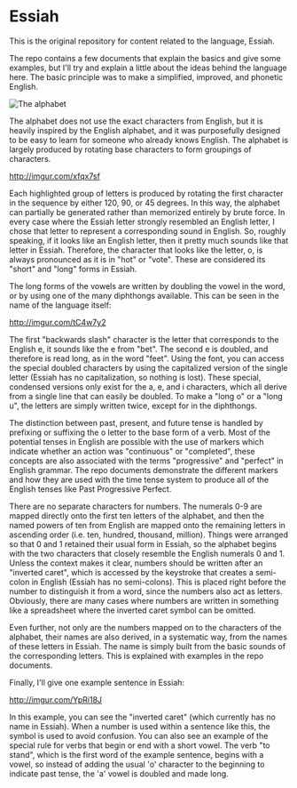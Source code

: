 Essiah
=

This is the original repository for content related to the language, Essiah.

The repo contains a few documents that explain the basics and give some examples, but I'll try and explain a little about the ideas behind the language here. The basic principle was to make a simplified, improved, and phonetic English.

![The alphabet](media/alphabet.jpg)

The alphabet does not use the exact characters from English, but it is heavily inspired by the English alphabet, and it was purposefully designed to be easy to learn for someone who already knows English. The alphabet is largely produced by rotating base characters to form groupings of characters.

http://imgur.com/xfqx7sf

Each highlighted group of letters is produced by rotating the first character in the sequence by either 120, 90, or 45 degrees. In this way, the alphabet can partially be generated rather than memorized entirely by brute force. In every case where the Essiah letter strongly resembled an English letter, I chose that letter to represent a corresponding sound in English. So, roughly speaking, if it looks like an English letter, then it pretty much sounds like that letter in Essiah. Therefore, the character that looks like the letter, o, is always pronounced as it is in "hot" or "vote". These are considered its "short" and "long" forms in Essiah.

The long forms of the vowels are written by doubling the vowel in the word, or by using one of the many diphthongs available. This can be seen in the name of the language itself:

http://imgur.com/tC4w7y2

The first "backwards slash" character is the letter that corresponds to the English e, it sounds like the e from "bet". The second e is doubled, and therefore is read long, as in the word "feet". Using the font, you can access the special doubled characters by using the capitalized version of the single letter (Essiah has no capitalization, so nothing is lost). These special, condensed versions only exist for the a, e, and i characters, which all derive from a single line that can easily be doubled. To make a "long o" or a "long u", the letters are simply written twice, except for in the diphthongs.

The distinction between past, present, and future tense is handled by prefixing or suffixing the o letter to the base form of a verb. Most of the potential tenses in English are possible with the use of markers which indicate whether an action was "continuous" or "completed", these concepts are also associated with the terms "progressive" and "perfect" in English grammar. The repo documents demonstrate the different markers and how they are used with the time tense system to produce all of the English tenses like Past Progressive Perfect.

There are no separate characters for numbers. The numerals 0-9 are mapped directly onto the first ten letters of the alphabet, and then the named powers of ten from English are mapped onto the remaining letters in ascending order (i.e. ten, hundred, thousand, million). Things were arranged so that 0 and 1 retained their usual form in Essiah, so the alphabet begins with the two characters that closely resemble the English numerals 0 and 1. Unless the context makes it clear, numbers should be written after an "inverted caret", which is accessed by the keystroke that creates a semi-colon in English (Essiah has no semi-colons). This is placed right before the number to distinguish it from a word, since the numbers also act as letters. Obviously, there are many cases where numbers are written in something like a spreadsheet where the inverted caret symbol can be omitted.

Even further, not only are the numbers mapped on to the characters of the alphabet, their names are also derived, in a systematic way, from the names of these letters in Essiah. The name is simply built from the basic sounds of the corresponding letters. This is explained with examples in the repo documents.

Finally, I'll give one example sentence in Essiah:

http://imgur.com/YpRi18J

In this example, you can see the "inverted caret" (which currently has no name in Essiah). When a number is used within a sentence like this, the symbol is used to avoid confusion. You can also see an example of the special rule for verbs that begin or end with a short vowel. The verb "to stand", which is the first word of the example sentence, begins with a vowel, so instead of adding the usual 'o' character to the beginning to indicate past tense, the 'a' vowel is doubled and made long.